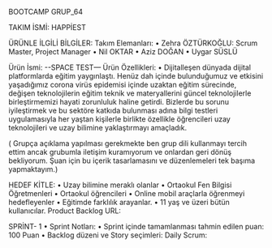 BOOTCAMP GRUP_64


TAKIM İSMİ:
HAPPİEST

ÜRÜNLE İLGİLİ BİLGİLER:
Takım Elemanları:
•	Zehra ÖZTÜRKOĞLU: Scrum Master, Project Manager
•	Nil OKTAR
•	Aziz DOĞAN
•	Uygar SÜSLÜ

Ürün İsmi:
--SPACE TEST—
Ürün Özellikleri:
•	Dijitalleşen dünyada dijital platformlarda eğitim yaygınlaştı. Henüz dah içinde bulunduğumuz ve etkisini yaşadığımız corona virüs epidemisi içinde uzaktan eğitim sürecinde, değişen teknolojilerin eğitim teknik ve materyallerini güncel teknolojilerle birleştirmemizi hayati zorunluluk haline getirdi. Bizlerde bu sorunu iyileştirmek ve bu sektöre katkıda bulunması adına bilgi testleri uygulamasıyla her yaştan kişilerle birlikte özellikle öğrencileri uzay teknolojileri ve uzay bilimine yaklaştırmayı amaçladık.

( Grupça açıklama yapılması gerekmekte ben grup dili kullanmayı tercih ettim ancak grubumla iletişim kuramıyorum ve onlardan geri dönüş bekliyorum. Şuan için bu içerik tasarlamasını ve düzenlemeleri tek başıma yapmaktayım.)



HEDEF KİTLE:
•	Uzay bilimine meraklı olanlar
•	Ortaokul Fen Bilgisi Öğretmenleri
•	Ortaokul öğrencileri
•	Online mobil araçlarla öğrenmeyi hedefleyenler
•	Eğitimde farklılık arayanlar.
•	11 yaş ve üzeri bütün kullanıcılar.
Product Backlog URL:

SPRİNT- 1
•	Sprint Notları: 
•	Sprint içinde tamamlanması tahmin edilen puan: 100 Puan
•	Backlog düzeni ve Story seçimleri: Daily Scrum: 



